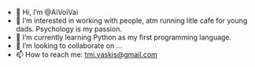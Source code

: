 - 👋 Hi, I’m @AiVoiVai
- 👀 I’m interested in working with people, atm running litle cafe for young dads. Psychology is my passion.
- 🌱 I’m currently learning Python as my first programming language.
- 💞️ I’m looking to collaborate on ...
- 📫 How to reach me: tmi.vaskis@gmail.com

<!---
AiVoiVai/AiVoiVai is a ✨ special ✨ repository because its `README.md` (this file) appears on your GitHub profile.
You can click the Preview link to take a look at your changes.
--->

